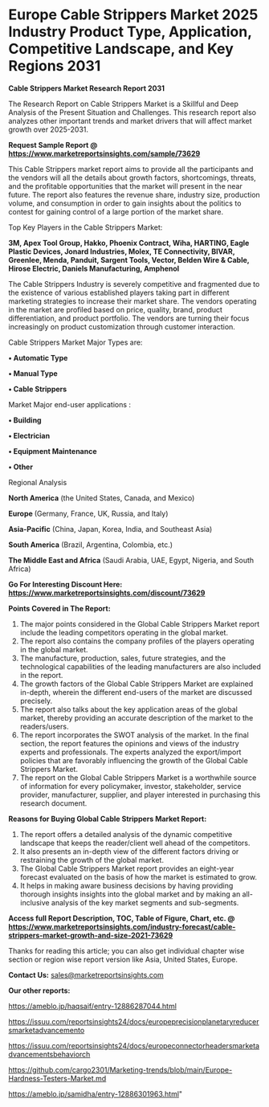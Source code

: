  # Europe Cable Strippers Market 2025 Industry Product Type, Application, Competitive Landscape, and Key Regions 2031

<strong>Cable Strippers Market Research Report 2031</strong>

The Research Report on Cable Strippers Market is a Skillful and Deep Analysis of the Present Situation and Challenges. This research report also analyzes other important trends and market drivers that will affect market growth over 2025-2031.

<strong>Request Sample Report @ <a href=https://www.marketreportsinsights.com/sample/73629>https://www.marketreportsinsights.com/sample/73629</a></strong>

This Cable Strippers market report aims to provide all the participants and the vendors will all the details about growth factors, shortcomings, threats, and the profitable opportunities that the market will present in the near future. The report also features the revenue share, industry size, production volume, and consumption in order to gain insights about the politics to contest for gaining control of a large portion of the market share.

Top Key Players in the Cable Strippers Market:

<strong>3M, Apex Tool Group, Hakko, Phoenix Contract, Wiha, HARTING, Eagle Plastic Devices, Jonard Industries, Molex, TE Connectivity, BIVAR, Greenlee, Menda, Panduit, Sargent Tools, Vector, Belden Wire & Cable, Hirose Electric, Daniels Manufacturing, Amphenol</strong>

The Cable Strippers Industry is severely competitive and fragmented due to the existence of various established players taking part in different marketing strategies to increase their market share. The vendors operating in the market are profiled based on price, quality, brand, product differentiation, and product portfolio. The vendors are turning their focus increasingly on product customization through customer interaction.

Cable Strippers Market Major Types are:

<strong>• Automatic Type

• Manual Type

• Cable Strippers</strong>

Market Major end-user applications :

<strong>• Building

• Electrician

• Equipment Maintenance

• Other</strong>

Regional Analysis

</u><strong><b>North America</b></strong> (the United States, Canada, and Mexico)

<strong><b>Europe </b></strong>(Germany, France, UK, Russia, and Italy)

<strong><b>Asia-Pacific</b></strong> (China, Japan, Korea, India, and Southeast Asia)

<strong><b>South America</b></strong> (Brazil, Argentina, Colombia, etc.)

<strong><b>The Middle East and Africa</b></strong> (Saudi Arabia, UAE, Egypt, Nigeria, and South Africa)

<strong>Go For Interesting Discount Here: <a href=https://www.marketreportsinsights.com/discount/73629>https://www.marketreportsinsights.com/discount/73629</a></strong>

<strong>Points Covered in The Report:</strong>
<ol>
  <li>The major points considered in the Global Cable Strippers Market report include the leading competitors operating in the global market.</li>
  <li>The report also contains the company profiles of the players operating in the global market.</li>
  <li>The manufacture, production, sales, future strategies, and the technological capabilities of the leading manufacturers are also included in the report.</li>
  <li>The growth factors of the Global Cable Strippers Market are explained in-depth, wherein the different end-users of the market are discussed precisely.</li>
  <li>The report also talks about the key application areas of the global market, thereby providing an accurate description of the market to the readers/users.</li>
  <li>The report incorporates the SWOT analysis of the market. In the final section, the report features the opinions and views of the industry experts and professionals. The experts analyzed the export/import policies that are favorably influencing the growth of the Global Cable Strippers Market.</li>
  <li>The report on the Global Cable Strippers Market is a worthwhile source of information for every policymaker, investor, stakeholder, service provider, manufacturer, supplier, and player interested in purchasing this research document.</li>
</ol>
<strong>Reasons for Buying Global Cable Strippers Market Report:</strong>

<ol>
  <li>The report offers a detailed analysis of the dynamic competitive landscape that keeps the reader/client well ahead of the competitors.</li>
  <li>It also presents an in-depth view of the different factors driving or restraining the growth of the global market.</li>
  <li>The Global Cable Strippers Market report provides an eight-year forecast evaluated on the basis of how the market is estimated to grow.</li>
  <li>It helps in making aware business decisions by having providing thorough insights insights into the global market and by making an all-inclusive analysis of the key market segments and sub-segments.</li>
</ol>
<strong>Access full Report Description, TOC, Table of Figure, Chart, etc. @ <a href=https://www.marketreportsinsights.com/industry-forecast/cable-strippers-market-growth-and-size-2021-73629>https://www.marketreportsinsights.com/industry-forecast/cable-strippers-market-growth-and-size-2021-73629</a></strong>


Thanks for reading this article; you can also get individual chapter wise section or region wise report version like Asia, United States, Europe.

<strong>Contact Us:</strong>
sales@marketreportsinsights.com

<strong>Our other reports:</strong>

<a href=https://ameblo.jp/haqsaif/entry-12886287044.html>https://ameblo.jp/haqsaif/entry-12886287044.html</a>

<a href=https://issuu.com/reportsinsights24/docs/europeprecisionplanetaryreducersmarketadvancemento>https://issuu.com/reportsinsights24/docs/europeprecisionplanetaryreducersmarketadvancemento</a>

<a href=https://issuu.com/reportsinsights24/docs/europeconnectorheadersmarketadvancementsbehaviorch>https://issuu.com/reportsinsights24/docs/europeconnectorheadersmarketadvancementsbehaviorch</a>

<a href=https://github.com/cargo2301/Marketing-trends/blob/main/Europe-Hardness-Testers-Market.md>https://github.com/cargo2301/Marketing-trends/blob/main/Europe-Hardness-Testers-Market.md</a>

<a href=https://ameblo.jp/samidha/entry-12886301963.html>https://ameblo.jp/samidha/entry-12886301963.html</a>"

